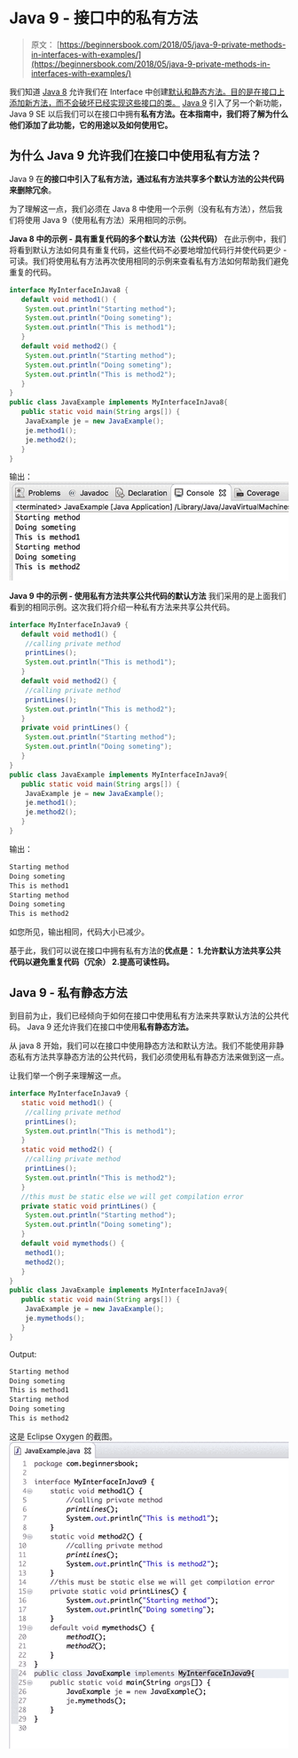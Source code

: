 # Java 9 - 接口中的私有方法

> 原文： [https://beginnersbook.com/2018/05/java-9-private-methods-in-interfaces-with-examples/](https://beginnersbook.com/2018/05/java-9-private-methods-in-interfaces-with-examples/)

我们知道 [Java 8](https://beginnersbook.com/2017/10/java-8-features-with-examples/) 允许我们在 Interface 中创建[默认和静态方法。目的是在接口上添加新方法，而不会破坏已经实现这些接口的类。](https://beginnersbook.com/2017/10/java-8-interface-changes-default-method-and-static-method/) [Java 9](https://beginnersbook.com/2018/04/java-9-features-with-examples/) 引入了另一个新功能，Java 9 SE 以后我们可以在接口中拥有**私有方法。在本指南中，我们将了解为什么他们添加了此功能，它的用途以及如何使用它。**

## 为什么 Java 9 允许我们在接口中使用私有方法？

Java 9 在**的接口中引入了私有方法，通过私有方法共享多个默认方法的公共代码来删除冗余**。

为了理解这一点，我们必须在 Java 8 中使用一个示例（没有私有方法），然后我们将使用 Java 9（使用私有方法）采用相同的示例。

**Java 8 中的示例 - 具有重复代码的多个默认方法（公共代码）**
在此示例中，我们将看到默认方法如何具有重复代码，这些代码不必要地增加代码行并使代码更少 - 可读。我们将使用私有方法再次使用相同的示例来查看私有方法如何帮助我们避免重复的代码。

```java
interface MyInterfaceInJava8 {
   default void method1() {
	System.out.println("Starting method");
	System.out.println("Doing someting");
	System.out.println("This is method1");
   }
   default void method2() {
	System.out.println("Starting method");
	System.out.println("Doing someting");
	System.out.println("This is method2");
   }
}
public class JavaExample implements MyInterfaceInJava8{
   public static void main(String args[]) {
	JavaExample je = new JavaExample();
	je.method1();
	je.method2();
   }
}
```

输出：
![Java 8 - default methods with common code](img/a53e4017479fde0404f12c1030576e6e.jpg)

**Java 9 中的示例 - 使用私有方法共享公共代码的默认方法**
我们采用的是上面我们看到的相同示例。这次我们将介绍一种私有方法来共享公共代码。

```java
interface MyInterfaceInJava9 {
   default void method1() {
	//calling private method
	printLines();
	System.out.println("This is method1");
   }
   default void method2() {
	//calling private method
	printLines();
	System.out.println("This is method2");
   }
   private void printLines() {
	System.out.println("Starting method");
	System.out.println("Doing someting");
   }
}
public class JavaExample implements MyInterfaceInJava9{
   public static void main(String args[]) {
	JavaExample je = new JavaExample();
	je.method1();
	je.method2();
   }
}
```

输出：

```java
Starting method
Doing someting
This is method1
Starting method
Doing someting
This is method2
```

如您所见，输出相同，代码大小已减少。

基于此，我们可以说在接口中拥有私有方法的**优点是：
1.允许默认方法共享公共代码以避免重复代码（冗余）
2.提高可读性码。**

## Java 9 - 私有静态方法

到目前为止，我们已经倾向于如何在接口中使用私有方法来共享默认方法的公共代码。 Java 9 还允许我们在接口中使用**私有静态方法。**

从 java 8 开始，我们可以在接口中使用静态方法和默认方法。我们不能使用非静态私有方法共享静态方法的公共代码，我们必须使用私有静态方法来做到这一点。

让我们举一个例子来理解这一点。

```java
interface MyInterfaceInJava9 {
   static void method1() {
	//calling private method
	printLines();
	System.out.println("This is method1");
   }
   static void method2() {
	//calling private method
	printLines();
	System.out.println("This is method2");
   }
   //this must be static else we will get compilation error
   private static void printLines() {
	System.out.println("Starting method");
	System.out.println("Doing someting");
   }
   default void mymethods() {
	method1();
	method2();
   }
}
public class JavaExample implements MyInterfaceInJava9{
   public static void main(String args[]) {
	JavaExample je = new JavaExample();
	je.mymethods();
   }
}
```

Output:

```java
Starting method
Doing someting
This is method1
Starting method
Doing someting
This is method2
```

这是 Eclipse Oxygen 的截图。
![Java 9 private methods in interface](img/744989f3764c55c4ed92c18452dae98f.jpg)